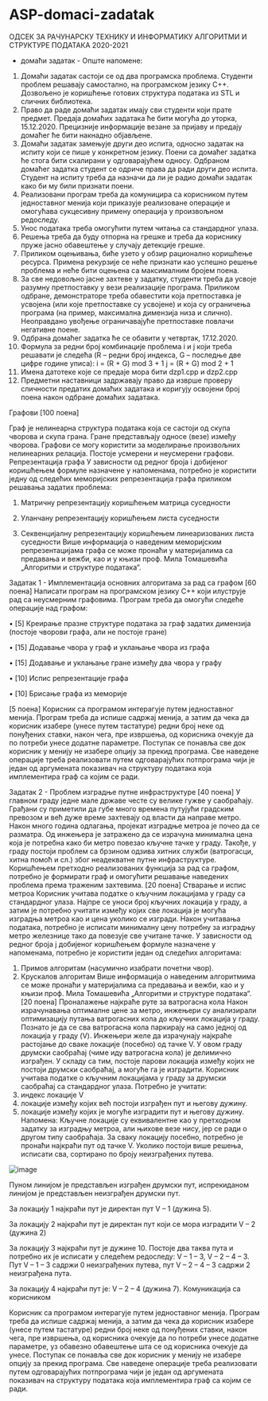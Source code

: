 # ASP-domaci-zadatak
ОДСЕК ЗА РАЧУНАРСКУ ТЕХНИКУ И ИНФОРМАТИКУ
АЛГОРИТМИ И СТРУКТУРЕ ПОДАТАКА 
2020-2021
- домаћи задатак -
Опште напомене:
1. Домаћи  задатак  састоји  се  од  два  програмска  проблема.  Студенти  проблем решавају самостално, на програмском језику C++. Дозвољено је коришћење готових структура података из STL и сличних библиотека.
2. Право да раде домаћи задатак имају сви студенти који прате предмет. Предаја домаћих  задатака  ће  бити  могућа до  уторка,  15.12.2020. Прецизније информације везане за пријаву и предају домаћег ће бити накнадно објављене.
3. Домаћи задатак замењује други део испита, односно задатак на испиту који се пише у конкретном језику. Поени са домаћег задатка ће стога бити скалирани у одговарајућем односу. Одбраном домаћег задатка студент се одриче права да ради други део испита. Студент на испиту треба да назначи да ли је радио домаћи задатак како би му били признати поени.
4. Реализовани програм треба да комуницира са корисником путем једноставног менија који приказује реализоване операције и омогућава сукцесивну примену операција у произвољном редоследу. 
5.  Унос података треба омогућити путем читања са стандардног улаза.
6.  Решења треба да буду отпорна на грешке и треба да кориснику пруже јасно обавештење у случају детекције грешке.
7. Приликом  оцењивања,  биће  узето  у  обзир  рационално  коришћење  ресурса. Примена рекурзије се неће признати као успешно решење проблема  и неће бити оцењена са максималним бројем поена.
8. За све недовољно јасне захтеве у задатку, студенти треба да усвоје разумну претпоставку у вези реализације програма. Приликом одбране, демонстраторе треба  обавестити  која  претпоставка  је  усвојена  (или  које  претпоставке су усвојене) и која су ограничења програма (на пример, максимална димензија низа и  слично).  Неоправдано  увођење  ограничавајуће  претпоставке  повлачи негативне поене.
9.  Одбрана домаћег задатка ће се обавити у четвртак, 17.12.2020.
10. Формула  за  редни  број  комбинације  проблема  i  и  j  који  треба  решавати  је следећа (R – редни број индекса, G – последње две цифре године уписа): 
i = (R + G) mod 3 + 1 j = (R + G) mod 2 + 1
11. Имена датотеке које се предаје мора бити dzp1.cpp и dzp2.cрр 
12. Предметни наставници задржавају право да изврше проверу сличности предатих домаћих  задатака  и  коригују  освојени  број  поена  након  одбране  домаћих задатака.

Графови [100 поена]

Граф је нелинеарна структура података која се састоји од скупа чворова и скупа грана. Гране представљају односе (везе)  између чворова. Графови  се  могу  користити за моделирање произвољних нелинеарних релација.  Постоје усмерени и неусмерени графови.
Репрезентација графа
У  зависности  од  редног  броја i добијеног  коришћењем  формуле назначене  у напоменама,  потребно  је  користити  једну  од  следећих  меморијских  репрезентација графа приликом решавања задатих проблема:

1.  Матричну репрезентацију коришћењем матрица суседности

2.  Уланчану репрезентацију коришћењем листа суседности

3.  Секвенцијалну репрезентацију коришћењем линеаризованих листа суседности Више информација о наведеним меморијским репрезентацијама графа се може пронаћи у  материјалима  са  предавања  и  вежби,  као  и  у  књизи  проф.  Мила  Томашевића „Алгоритми и структуре података“.

Задатак 1 - Имплементација основних алгоритама за рад са графом [60 поена]
Написати  програм  на  програмском  језику  C++  који  илуструје  рад  са  неусмерним графовима. Програм треба да омогући следеће операције над графом:

•  [5]  Креирање  празне  структуре  података  за  граф  задатих  димензија  (постоје чворови графа, али не постоје гране)

•  [15] Додавање чвора у граф и уклањање чвора из графа

•  [15] Додавање и уклањање гране између два чвора у графу

•  [10] Испис репрезентације графа

•  [10] Брисање графа из меморије

[5 поена] Корисник са програмом интерагује путем једноставног менија. Програм треба да испише садржај менија, а затим да чека да корисник изабере (унесе путем тастатуре) редни број неке од понуђених ставки, након чега, пре извршења, од корисника очекује да по потреби  унесе  додатне параметре. Поступак се понавља све док корисник  у менију  не  изабере  опцију  за  прекид  програма. Све  наведене  операције  треба реализовати путем одговарајућих потпрограма чији је један од аргумената показивач на структуру података која имплементира граф са којим се ради.


Задатак 2  - Проблем изградње путне инфраструктуре [40 поена]
У главном граду једне мале државе честе су велике гужве у саобраћају. Грађани су приметили  да  губе  много  времена  путујући  градским  превозом  и  већ  дуже  време захтевају од власти да направе метро. Након много година одлагања, пројекат изградње метроа је почео да се разматра. Од инжењера је затражено да се израчуна минимална цена која је потребна како би метро повезао кључне тачке у граду. Такође, у граду постоји проблем са брзином одзива хитних служби (ватрогасци, хитна помоћ и сл.) због неадекватне путне инфраструктуре. Коришћењем претходно реализованих функција за рад са графом, потребно је формирати граф и омогућити решавање наведених проблема према траженим захтевима.
[20 поена] Стварање и испис метроа
Корисник учитава податке о кључним локацијама у граду са стандардног улаза. Најпре се уноси број кључних локација у граду, а затим је потребно учитати између којих све локација је могућа изградња метроа као и цена уколико се изгради. Након учитавања података,  потребно  је  исписати  минималну  цену  потребну  за  изградњу  метро железнице тако да повезује све учитане тачке.
У   зависности   од   редног   броја   ј   добијеног   коришћењем   формуле   назначене   у напоменама, потребно је користити један од следећих алгоритама:
1.  Примов алгоритам (насумично изабрати почетни чвор).
2.  Крускалов алгоритам
Више  информација  о  наведеним  алгоритмима  се  може  пронаћи  у  материјалима  са предавања и вежби, као и у књизи проф. Мила Томашевића „Алгоритми и структуре података“.
[20 поена] Проналажење најкраће руте за ватрогасна кола
Након израчунавања оптималне цене за метро, инжењери су анализирали оптимизацију путања ватрогасних кола до кључних локација у граду. Познато је да се сва ватрогасна кола паркирају на само једној од локација у граду (V). Инжењери желе да израчунају најкраће растојање до сваке локације (посебно) од тачке V.
У овом граду друмски саобраћај (чиме иду ватрогасна кола) је делимично изграђен. У складу са тим, постоје парови локација између којих не постоји друмски саобраћај, а могуће га је изградити.
Корисник учитава податке о кључним локацијама  у граду за друмски саобраћај са стандардног улаза. Потребно је учитати:
1.  индекс локације V
2.  локације између којих већ постоји изграђен пут и његову дужину.
3.  локације између којих је могуће изградити пут и његову дужину.
Напомена: Кључне локације су еквивалентне као у претходном задатку за изградњу метроа, али њихове везе нису, јер се ради о другом типу саобраћаја.
За сваку локацију посебно, потребно је пронаћи најкраћи пут од тачке V. Уколико постоји више решења, исписати сва, сортирано по броју неизграђених путева.

![image](https://user-images.githubusercontent.com/92127059/136476788-e8de679a-8b40-4a62-b2b9-b59419260bd6.png)

Пуном  линијом  је  представљен  изграђен  друмски  пут,  испрекиданом  линијом  је представљен неизграђен друмски пут.

За локацију 1 најкраћи пут је директан пут V – 1 (дужина 5).

За локацију 2 најкраћи пут је директан пут који се мора изградити V – 2 (дужина 2)

За локацију 3 најкраћи пут је дужине 10. Постоје два таква пута и потребно их је исписати у следећем редоследу: V – 1 – 3, V – 2 – 4 – 3. Пут V – 1 – 3 садржи 0 неизграђених путева, пут V – 2 – 4 – 3 садржи 2 неизграђена пута.

За локацију 4 најкраћи пут је: V – 2 – 4 (дужина 7). Комуникација са корисником

Корисник  са  програмом  интерагује  путем  једноставног  менија.  Програм  треба  да испише садржај менија, а затим да чека да корисник изабере (унесе путем тастатуре) редни број неке од понуђених ставки, након чега, пре извршења, од корисника очекује да по потреби унесе додатне параметре, уз обавезно обавештење шта се од корисника очекује да унесе. Поступак се понавља све док корисник у менију не изабере опцију за прекид  програма.  Све наведене операције треба реализовати путем одговарајућих потпрограма чији је један од аргумената показивач  на  структуру  података  која имплементира граф са којим се ради.
